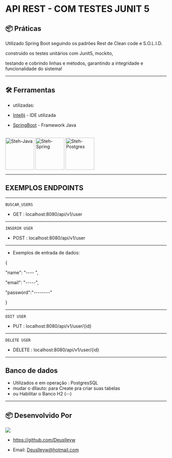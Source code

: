 # API REST - COM TESTES JUNIT 5


## 📦 Práticas

Utilizado Spring Boot seguindo os padrões Rest de Clean code e S.O.L.I.D.

construido os testes unitários com Junit5, mockito, 

testando e cobrindo 
linhas e métodos, garantindo a integridade e funcionalidade do sistema!

-----------------------------------------------------------------------------

## 🛠️ Ferramentas

* utilizadas:

* [Intellij](https://www.jetbrains.com/pt-br/idea/) - IDE utilizada
* [SpringBoot](https://spring.io/projects/spring-boot) - Framework Java

<div style="display: inline_block"><br>

  <img align="center" alt="Steh-Java" height="100" width="90" src="https://cdn.jsdelivr.net/gh/devicons/devicon/icons/java/java-original.svg">
  
  <img align="center" alt="Steh-Spring" height="100" width="90" src="https://cdn.jsdelivr.net/gh/devicons/devicon/icons/spring/spring-original-wordmark.svg">
  
  <img align="center" alt="Steh-Postgres" height="100" width="90" src="https://cdn.jsdelivr.net/gh/devicons/devicon/icons/postgresql/postgresql-original-wordmark.svg">


-----------------------------------------------------------------------------
## EXEMPLOS ENDPOINTS


------------------------------------------------------------------------------

    BUSCAR_USERS

* GET : localhost:8080/api/v1/user

------------------------------------------------------------------------------

    INSERIR USER

* POST : localhost:8080/api/v1/user

------------------------------------------------------------------------------

* Exemplos de entrada de dados:

{

"name": "---- ",

"email": "-----",

"password":"--------"

}

-------------------------------------------------------------------------------
    EDIT USER

* PUT : localhost:8080/api/v1/user/{id}

-------------------------------------------------------------------------------
    DELETE USER

* DELETE : localhost:8080/api/v1/user/{id}

-------------------------------------------------------------------------------

## Banco de dados

* Utilizados e em operação : PostgresSQL
* mudar o dllauto: para Create pra criar suas tabelas
* 
  ou Habilitar o Banco H2 (--)

------------------------------------------------------------------------------
## 📦 Desenvolvido Por

   <image src = "https://raw.githubusercontent.com/Deuslleyw/gif/main/DEUSLEY.png">

* https://github.com/Deuslleyw


* Email: Deuslleyw@hotmail.com



